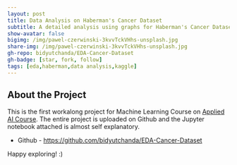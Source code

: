 ```yaml
---
layout: post
title: Data Analysis on Haberman's Cancer Dataset
subtitle: A detailed analysis using graphs for Haberman's Cancer Dataset
show-avatar: false
bigimg: /img/pawel-czerwinski-3kvvTckVHhs-unsplash.jpg
share-img: /img/pawel-czerwinski-3kvvTckVHhs-unsplash.jpg
gh-repo: bidyutchanda/EDA-Cancer-Dataset
gh-badge: [star, fork, follow]
tags: [eda,haberman,data analysis,kaggle]
---
```


## About the Project
This is the first workalong project for Machine Learning Course on [Applied AI Course](https://www.appliedaicourse.com).
The entire project is uploaded on Github and the Jupyter notebook attached is almost self explanatory. 

* Github - https://github.com/bidyutchanda/EDA-Cancer-Dataset

Happy exploring! :)
